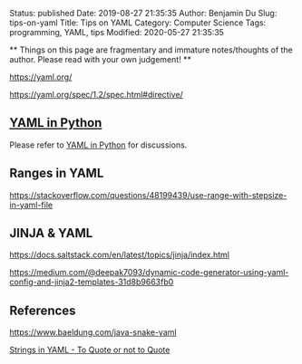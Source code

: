 Status: published
Date: 2019-08-27 21:35:35
Author: Benjamin Du
Slug: tips-on-yaml
Title: Tips on YAML
Category: Computer Science
Tags: programming, YAML, tips
Modified: 2020-05-27 21:35:35

**
Things on this page are fragmentary and immature notes/thoughts of the author.
Please read with your own judgement!
**

https://yaml.org/

https://yaml.org/spec/1.2/spec.html#directive/

## [YAML in Python](http://www.legendu.net/misc/blog/tips-on-pyyaml)
Please refer to 
[YAML in Python](http://www.legendu.net/misc/blog/tips-on-pyyaml)
for discussions.

## Ranges in YAML

https://stackoverflow.com/questions/48199439/use-range-with-stepsize-in-yaml-file


## JINJA & YAML

https://docs.saltstack.com/en/latest/topics/jinja/index.html

https://medium.com/@deepak7093/dynamic-code-generator-using-yaml-config-and-jinja2-templates-31d8b9663fb0


## References

https://www.baeldung.com/java-snake-yaml

[Strings in YAML - To Quote or not to Quote](http://blogs.perl.org/users/tinita/2018/03/strings-in-yaml---to-quote-or-not-to-quote.html)
